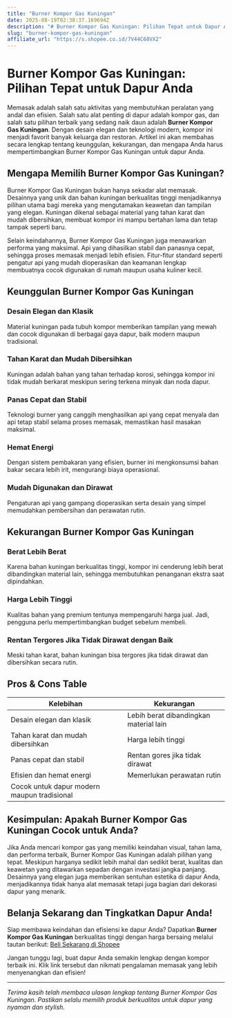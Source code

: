 ```yaml
---
title: "Burner Kompor Gas Kuningan"
date: 2025-08-19T02:38:37.169694Z
description: "# Burner Kompor Gas Kuningan: Pilihan Tepat untuk Dapur Anda..."
slug: "burner-kompor-gas-kuningan"
affiliate_url: "https://s.shopee.co.id/7V44C68VX2"
---
```

# Burner Kompor Gas Kuningan: Pilihan Tepat untuk Dapur Anda

Memasak adalah salah satu aktivitas yang membutuhkan peralatan yang andal dan efisien. Salah satu alat penting di dapur adalah kompor gas, dan salah satu pilihan terbaik yang sedang naik daun adalah **Burner Kompor Gas Kuningan**. Dengan desain elegan dan teknologi modern, kompor ini menjadi favorit banyak keluarga dan restoran. Artikel ini akan membahas secara lengkap tentang keunggulan, kekurangan, dan mengapa Anda harus mempertimbangkan Burner Kompor Gas Kuningan untuk dapur Anda.

## Mengapa Memilih Burner Kompor Gas Kuningan?

Burner Kompor Gas Kuningan bukan hanya sekadar alat memasak. Desainnya yang unik dan bahan kuningan berkualitas tinggi menjadikannya pilihan utama bagi mereka yang mengutamakan keawetan dan tampilan yang elegan. Kuningan dikenal sebagai material yang tahan karat dan mudah dibersihkan, membuat kompor ini mampu bertahan lama dan tetap tampak seperti baru.

Selain keindahannya, Burner Kompor Gas Kuningan juga menawarkan performa yang maksimal. Api yang dihasilkan stabil dan panasnya cepat, sehingga proses memasak menjadi lebih efisien. Fitur-fitur standard seperti pengatur api yang mudah dioperasikan dan keamanan lengkap membuatnya cocok digunakan di rumah maupun usaha kuliner kecil.

## Keunggulan Burner Kompor Gas Kuningan

### Desain Elegan dan Klasik
Material kuningan pada tubuh kompor memberikan tampilan yang mewah dan cocok digunakan di berbagai gaya dapur, baik modern maupun tradisional.

### Tahan Karat dan Mudah Dibersihkan
Kuningan adalah bahan yang tahan terhadap korosi, sehingga kompor ini tidak mudah berkarat meskipun sering terkena minyak dan noda dapur.

### Panas Cepat dan Stabil
Teknologi burner yang canggih menghasilkan api yang cepat menyala dan api tetap stabil selama proses memasak, memastikan hasil masakan maksimal.

### Hemat Energi
Dengan sistem pembakaran yang efisien, burner ini mengkonsumsi bahan bakar secara lebih irit, mengurangi biaya operasional.

### Mudah Digunakan dan Dirawat
Pengaturan api yang gampang dioperasikan serta desain yang simpel memudahkan pembersihan dan perawatan rutin.

## Kekurangan Burner Kompor Gas Kuningan

### Berat Lebih Berat
Karena bahan kuningan berkualitas tinggi, kompor ini cenderung lebih berat dibandingkan material lain, sehingga membutuhkan penanganan ekstra saat dipindahkan.

### Harga Lebih Tinggi
Kualitas bahan yang premium tentunya mempengaruhi harga jual. Jadi, pengguna perlu mempertimbangkan budget sebelum membeli.

### Rentan Tergores Jika Tidak Dirawat dengan Baik
Meski tahan karat, bahan kuningan bisa tergores jika tidak dirawat dan dibersihkan secara rutin.

## Pros & Cons Table

| Kelebihan                               | Kekurangan                                |
|-----------------------------------------|------------------------------------------|
| Desain elegan dan klasik              | Lebih berat dibandingkan material lain |
| Tahan karat dan mudah dibersihkan     | Harga lebih tinggi                     |
| Panas cepat dan stabil                | Rentan gores jika tidak dirawat        |
| Efisien dan hemat energi             | Memerlukan perawatan rutin             |
| Cocok untuk dapur modern maupun tradisional |                                     |

## Kesimpulan: Apakah Burner Kompor Gas Kuningan Cocok untuk Anda?

Jika Anda mencari kompor gas yang memiliki keindahan visual, tahan lama, dan performa terbaik, Burner Kompor Gas Kuningan adalah pilihan yang tepat. Meskipun harganya sedikit lebih mahal dan sedikit berat, kualitas dan keawetan yang ditawarkan sepadan dengan investasi jangka panjang. Desainnya yang elegan juga memberikan sentuhan estetika di dapur Anda, menjadikannya tidak hanya alat memasak tetapi juga bagian dari dekorasi dapur yang menarik.

## Belanja Sekarang dan Tingkatkan Dapur Anda!

Siap membawa keindahan dan efisiensi ke dapur Anda? Dapatkan **Burner Kompor Gas Kuningan** berkualitas tinggi dengan harga bersaing melalui tautan berikut: [Beli Sekarang di Shopee](https://s.shopee.co.id/7V44C68VX2)

Jangan tunggu lagi, buat dapur Anda semakin lengkap dengan kompor terbaik ini. Klik link tersebut dan nikmati pengalaman memasak yang lebih menyenangkan dan efisien!

---

*Terima kasih telah membaca ulasan lengkap tentang Burner Kompor Gas Kuningan. Pastikan selalu memilih produk berkualitas untuk dapur yang nyaman dan stylish.*